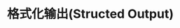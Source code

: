 ---
title: 格式化输出(Structed Output)
keywords: [Chat Model, 聊天, 对话]
description: "Spring AI 与通义千问集成，使用 Spring AI 开发 Java AI 应用。"
---